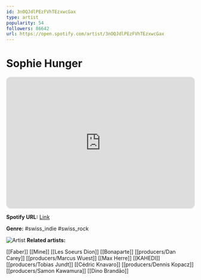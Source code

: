 ```yaml
---
id: 3nOQJdlPEzFVhTEzxwcGax
type: artist
popularity: 54
followers: 86642
url: https://open.spotify.com/artist/3nOQJdlPEzFVhTEzxwcGax
---
```

# Sophie Hunger

<iframe style="border-radius:12px" src="https://open.spotify.com/embed/artist/3nOQJdlPEzFVhTEzxwcGax" width="100%" height="352" frameBorder="0" allowfullscreen="" allow="autoplay; clipboard-write; encrypted-media; fullscreen; picture-in-picture" loading="lazy"></iframe>

**Spotify URL:** [Link](https://open.spotify.com/artist/3nOQJdlPEzFVhTEzxwcGax)

**Genre:**  #swiss_indie #swiss_rock

![Artist](https://i.scdn.co/image/ab6761610000e5eb34a2934ae4fae43c2f354041)
**Related artists:**

[[Faber]]
[[Mine]]
[[Les Soeurs Dion]]
[[Bonaparte]]
[[producers/Dan Carey]]
[[producers/Marcus Wuest]]
[[Max Herre]]
[[KAHEDI]]
[[producers/Tobias Jundt]]
[[Cédric Knavaro]]
[[producers/Dennis Kopacz]]
[[producers/Samon Kawamura]]
[[Dino Brandāo]]

